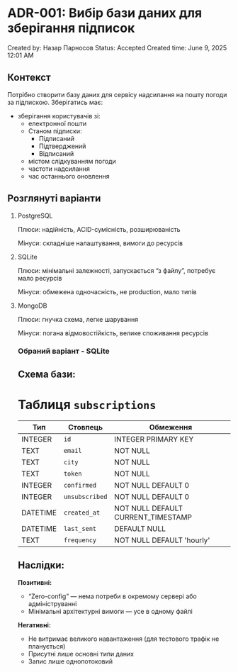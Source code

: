 # ADR-001: Вибір бази даних для зберігання підписок

Created by: Назар Парносов
Status: Accepted 
Created time: June 9, 2025 12:01 AM

## Контекст

Потрібно створити базу даних для сервісу надсилання на пошту погоди за підпискою. Зберігатись має:

- зберігання користувачів зі:
    - електронної пошти
    - Станом підписки:
        - Підписаний
        - Підтверджений
        - Відписаний
    - містом слідкуванням погоди
    - частоти надсилання
    - час останнього оновлення

## Розглянуті варіанти

1. PostgreSQL

   Плюси: надійність, ACID-сумісність, розширюваність

   Мінуси: складніше налаштування, вимоги до ресурсів

2. SQLite

   Плюси: мінімальні залежності, запускається “з файлу”, потребує мало ресурсів

   Мінуси: обмежена одночасність, не production, мало типів

3. MongoDB

   Плюси: гнучка схема, легке шарування

   Мінуси: погана відмовостійкість, велике споживання ресурсів

   ### Обраний варіант - **SQLite**

   ## Схема бази:

   # Таблиця `subscriptions`

    | Тип       | Стовпець      | Обмеження                          |
    |-----------|---------------|------------------------------------|
    | INTEGER   | `id`          | INTEGER PRIMARY KEY                |
    | TEXT      | `email`       | NOT NULL                           |
    | TEXT      | `city`        | NOT NULL                           |
    | TEXT      | `token`       | NOT NULL                           |
    | INTEGER   | `confirmed`   | NOT NULL DEFAULT 0                 |
    | INTEGER   | `unsubscribed`| NOT NULL DEFAULT 0                 |
    | DATETIME  | `created_at`  | NOT NULL DEFAULT CURRENT_TIMESTAMP |
    | DATETIME  | `last_sent`   | DEFAULT NULL                       |
    | TEXT      | `frequency`   | NOT NULL DEFAULT 'hourly'          |

   ## Наслідки:

   **Позитивні:**

    - “Zero-config” — нема потреби в окремому сервері або адмініструванні
    - Мінімальні архітектурні вимоги — усе в одному файлі

   **Негативні:**

    - Не витримає великого навантаження (для тестового трафік не планується)
    - Присутні лише основні типи даних
    - Запис лише однопотоковий